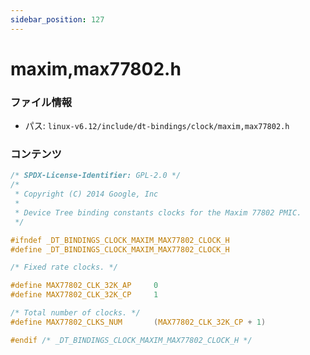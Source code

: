 ```yaml
---
sidebar_position: 127
---
```

# maxim,max77802.h

### ファイル情報

- パス: `linux-v6.12/include/dt-bindings/clock/maxim,max77802.h`

### コンテンツ

```h
/* SPDX-License-Identifier: GPL-2.0 */
/*
 * Copyright (C) 2014 Google, Inc
 *
 * Device Tree binding constants clocks for the Maxim 77802 PMIC.
 */

#ifndef _DT_BINDINGS_CLOCK_MAXIM_MAX77802_CLOCK_H
#define _DT_BINDINGS_CLOCK_MAXIM_MAX77802_CLOCK_H

/* Fixed rate clocks. */

#define MAX77802_CLK_32K_AP		0
#define MAX77802_CLK_32K_CP		1

/* Total number of clocks. */
#define MAX77802_CLKS_NUM		(MAX77802_CLK_32K_CP + 1)

#endif /* _DT_BINDINGS_CLOCK_MAXIM_MAX77802_CLOCK_H */

```
